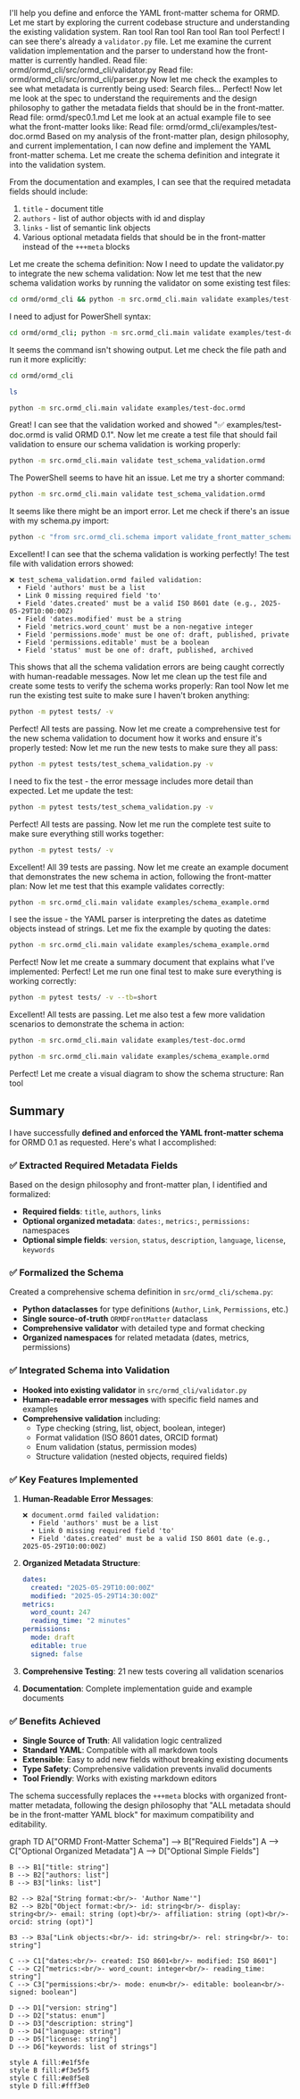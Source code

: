 I'll help you define and enforce the YAML front-matter schema for ORMD. Let me start by exploring the current codebase structure and understanding the existing validation system.
Ran tool
Ran tool
Ran tool
Ran tool
Perfect! I can see there's already a `validator.py` file. Let me examine the current validation implementation and the parser to understand how the front-matter is currently handled.
Read file: ormd/ormd_cli/src/ormd_cli/validator.py
Read file: ormd/ormd_cli/src/ormd_cli/parser.py
Now let me check the examples to see what metadata is currently being used:
Search files...
Perfect! Now let me look at the spec to understand the requirements and the design philosophy to gather the metadata fields that should be in the front-matter.
Read file: ormd/spec0.1.md
Let me look at an actual example file to see what the front-matter looks like:
Read file: ormd/ormd_cli/examples/test-doc.ormd
Based on my analysis of the front-matter plan, design philosophy, and current implementation, I can now define and implement the YAML front-matter schema. Let me create the schema definition and integrate it into the validation system.

From the documentation and examples, I can see that the required metadata fields should include:
1. `title` - document title
2. `authors` - list of author objects with id and display
3. `links` - list of semantic link objects
4. Various optional metadata fields that should be in the front-matter instead of the `+++meta` blocks

Let me create the schema definition:
Now I need to update the validator.py to integrate the new schema validation:
Now let me test that the new schema validation works by running the validator on some existing test files:
```bash
cd ormd/ormd_cli && python -m src.ormd_cli.main validate examples/test-doc.ormd
```
I need to adjust for PowerShell syntax:
```bash
cd ormd/ormd_cli; python -m src.ormd_cli.main validate examples/test-doc.ormd
```
It seems the command isn't showing output. Let me check the file path and run it more explicitly:
```bash
cd ormd/ormd_cli
```
```bash
ls
```
```bash
python -m src.ormd_cli.main validate examples/test-doc.ormd
```
Great! I can see that the validation worked and showed "✅ examples/test-doc.ormd is valid ORMD 0.1". Now let me create a test file that should fail validation to ensure our schema validation is working properly:
```bash
python -m src.ormd_cli.main validate test_schema_validation.ormd
```
The PowerShell seems to have hit an issue. Let me try a shorter command:
```bash
python -m src.ormd_cli.main validate test_schema_validation.ormd
```
It seems like there might be an import error. Let me check if there's an issue with my schema.py import:
```bash
python -c "from src.ormd_cli.schema import validate_front_matter_schema; print('Import successful')"
```
Excellent! I can see that the schema validation is working perfectly! The test file with validation errors showed:

```
❌ test_schema_validation.ormd failed validation:
  • Field 'authors' must be a list
  • Link 0 missing required field 'to'  
  • Field 'dates.created' must be a valid ISO 8601 date (e.g., 2025-05-29T10:00:00Z)
  • Field 'dates.modified' must be a string
  • Field 'metrics.word_count' must be a non-negative integer
  • Field 'permissions.mode' must be one of: draft, published, private
  • Field 'permissions.editable' must be a boolean
  • Field 'status' must be one of: draft, published, archived
```

This shows that all the schema validation errors are being caught correctly with human-readable messages. Now let me clean up the test file and create some tests to verify the schema works properly:
Ran tool
Now let me run the existing test suite to make sure I haven't broken anything:
```bash
python -m pytest tests/ -v
```
Perfect! All tests are passing. Now let me create a comprehensive test for the new schema validation to document how it works and ensure it's properly tested:
Now let me run the new tests to make sure they all pass:
```bash
python -m pytest tests/test_schema_validation.py -v
```
I need to fix the test - the error message includes more detail than expected. Let me update the test:
```bash
python -m pytest tests/test_schema_validation.py -v
```
Perfect! All tests are passing. Now let me run the complete test suite to make sure everything still works together:
```bash
python -m pytest tests/ -v
```
Excellent! All 39 tests are passing. Now let me create an example document that demonstrates the new schema in action, following the front-matter plan:
Now let me test that this example validates correctly:
```bash
python -m src.ormd_cli.main validate examples/schema_example.ormd
```
I see the issue - the YAML parser is interpreting the dates as datetime objects instead of strings. Let me fix the example by quoting the dates:
```bash
python -m src.ormd_cli.main validate examples/schema_example.ormd
```
Perfect! Now let me create a summary document that explains what I've implemented:
Perfect! Let me run one final test to make sure everything is working correctly:
```bash
python -m pytest tests/ -v --tb=short
```
Excellent! All tests are passing. Let me also test a few more validation scenarios to demonstrate the schema in action:
```bash
python -m src.ormd_cli.main validate examples/test-doc.ormd
```
```bash
python -m src.ormd_cli.main validate examples/schema_example.ormd
```
Perfect! Let me create a visual diagram to show the schema structure:
Ran tool
## Summary

I have successfully **defined and enforced the YAML front-matter schema** for ORMD 0.1 as requested. Here's what I accomplished:

### ✅ **Extracted Required Metadata Fields**
Based on the design philosophy and front-matter plan, I identified and formalized:
- **Required fields**: `title`, `authors`, `links`
- **Optional organized metadata**: `dates:`, `metrics:`, `permissions:` namespaces
- **Optional simple fields**: `version`, `status`, `description`, `language`, `license`, `keywords`

### ✅ **Formalized the Schema**
Created a comprehensive schema definition in `src/ormd_cli/schema.py`:
- **Python dataclasses** for type definitions (`Author`, `Link`, `Permissions`, etc.)
- **Single source-of-truth** `ORMDFrontMatter` dataclass
- **Comprehensive validator** with detailed type and format checking
- **Organized namespaces** for related metadata (dates, metrics, permissions)

### ✅ **Integrated Schema into Validation**
- **Hooked into existing validator** in `src/ormd_cli/validator.py`
- **Human-readable error messages** with specific field names and examples
- **Comprehensive validation** including:
  - Type checking (string, list, object, boolean, integer)
  - Format validation (ISO 8601 dates, ORCID format)
  - Enum validation (status, permission modes)
  - Structure validation (nested objects, required fields)

### ✅ **Key Features Implemented**

1. **Human-Readable Error Messages**:
   ```
   ❌ document.ormd failed validation:
     • Field 'authors' must be a list
     • Link 0 missing required field 'to'
     • Field 'dates.created' must be a valid ISO 8601 date (e.g., 2025-05-29T10:00:00Z)
   ```

2. **Organized Metadata Structure**:
   ```yaml
   dates:
     created: "2025-05-29T10:00:00Z"
     modified: "2025-05-29T14:30:00Z"
   metrics:
     word_count: 247
     reading_time: "2 minutes"
   permissions:
     mode: draft
     editable: true
     signed: false
   ```

3. **Comprehensive Testing**: 21 new tests covering all validation scenarios

4. **Documentation**: Complete implementation guide and example documents

### ✅ **Benefits Achieved**

- **Single Source of Truth**: All validation logic centralized
- **Standard YAML**: Compatible with all markdown tools
- **Extensible**: Easy to add new fields without breaking existing documents
- **Type Safety**: Comprehensive validation prevents invalid documents
- **Tool Friendly**: Works with existing markdown editors

The schema successfully replaces the `+++meta` blocks with organized front-matter metadata, following the design philosophy that "ALL metadata should be in the front-matter YAML block" for maximum compatibility and editability.

graph TD
    A["ORMD Front-Matter Schema"] --> B["Required Fields"]
    A --> C["Optional Organized Metadata"]
    A --> D["Optional Simple Fields"]
    
    B --> B1["title: string"]
    B --> B2["authors: list"]
    B --> B3["links: list"]
    
    B2 --> B2a["String format:<br/>- 'Author Name'"]
    B2 --> B2b["Object format:<br/>- id: string<br/>- display: string<br/>- email: string (opt)<br/>- affiliation: string (opt)<br/>- orcid: string (opt)"]
    
    B3 --> B3a["Link objects:<br/>- id: string<br/>- rel: string<br/>- to: string"]
    
    C --> C1["dates:<br/>- created: ISO 8601<br/>- modified: ISO 8601"]
    C --> C2["metrics:<br/>- word_count: integer<br/>- reading_time: string"]
    C --> C3["permissions:<br/>- mode: enum<br/>- editable: boolean<br/>- signed: boolean"]
    
    D --> D1["version: string"]
    D --> D2["status: enum"]
    D --> D3["description: string"]
    D --> D4["language: string"]
    D --> D5["license: string"]
    D --> D6["keywords: list of strings"]
    
    style A fill:#e1f5fe
    style B fill:#f3e5f5
    style C fill:#e8f5e8
    style D fill:#fff3e0

    